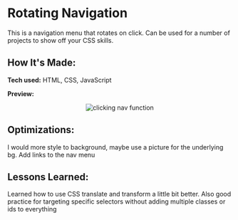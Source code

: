# Rotating Navigation
This is a navigation menu that rotates on click. Can be used for a number of projects to show off your CSS skills.


## How It's Made:

**Tech used:** 
HTML, CSS, JavaScript

**Preview:**

<div align="center">
  <img src="./assets/rotatingNav.gif" alt="clicking nav function" />  
</div>


## Optimizations:
I would more style to background, maybe use a picture for the underlying bg. Add links to the nav menu

## Lessons Learned:
Learned how to use CSS translate and transform a little bit better. Also good practice for targeting specific selectors without adding multiple classes or ids to everything